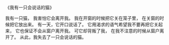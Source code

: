 《我有一只会说话的猫》

我有一只猫，
我害怕它会离开我。
我在开窗的时候把它关在笼子里，
在关窗的时候把它放出来。
有一天，它开口说话了。
它用渴求的语气希望我不要再把它关起来，
它也保证不会从窗户离开我。
可它却背叛了我，
在我不注意的时候从窗户离开了。
从此，我失去了一只会说话的猫。